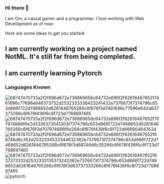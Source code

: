 ### Hi there 👋

I am Om, a causal gamer and a programmer. I love working with Web Development as of now.

Here are some ideas to get you started:

## I am currently working on a project named NotML. It's still far from being completed.

## I am currently learning Pytorch

### Languages Known
![68747470733a2f2f696d672e736869656c64732e696f2f62616467652f7461696c77696e646373732d2532333338423241432e7376673f7374796c653d666f722d7468652d6261646765266c6f676f3d7461696c77696e642d637373266c6f676f436f6c6f723d7768697465](https://github.com/user-attachments/assets/660c7504-125d-4d84-adee-4c2a0d2788f8)
![68747470733a2f2f696d672e736869656c64732e696f2f62616467652f707974686f6e2d3336373041303f7374796c653d666f722d7468652d6261646765266c6f676f3d707974686f6e266c6f676f436f6c6f723d666664643534](https://github.com/user-attachments/assets/0c0bfdeb-fec2-4288-97aa-012a1fc10239)
![68747470733a2f2f696d672e736869656c64732e696f2f62616467652f68746d6c352d2532334533344632362e7376673f7374796c653d666f722d7468652d6261646765266c6f676f3d68746d6c35266c6f676f436f6c6f723d7768697465](https://github.com/user-attachments/assets/86a663b6-85b5-489e-9704-02b1697a8490)
![68747470733a2f2f696d672e736869656c64732e696f2f62616467652f637373332d2532333135373242362e7376673f7374796c653d666f722d7468652d6261646765266c6f676f3d63737333266c6f676f436f6c6f723d7768697465](https://github.com/user-attachments/assets/1b382930-d184-40c1-afdf-c86480e30674)
![pytorch](https://github.com/user-attachments/assets/2ed08981-29b0-4d9c-af86-fbdf31a3ca92)
